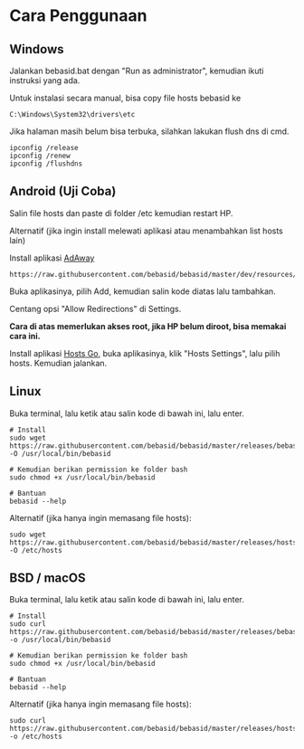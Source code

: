 # Cara Penggunaan
## Windows

Jalankan bebasid.bat dengan "Run as administrator", kemudian ikuti instruksi yang ada.

Untuk instalasi secara manual, bisa copy file hosts bebasid ke
```
C:\Windows\System32\drivers\etc
```
Jika halaman masih belum bisa terbuka, silahkan lakukan flush dns di cmd.

```
ipconfig /release
ipconfig /renew
ipconfig /flushdns
```

## Android (Uji Coba)

Salin file hosts dan paste di folder /etc kemudian restart HP.

Alternatif (jika ingin install melewati aplikasi atau menambahkan list hosts lain)

Install aplikasi [AdAway](https://f-droid.org/en/packages/org.adaway)

```
https://raw.githubusercontent.com/bebasid/bebasid/master/dev/resources/hosts.android
```

Buka aplikasinya, pilih Add, kemudian salin kode diatas lalu tambahkan.

Centang opsi "Allow Redirections" di Settings.

**Cara di atas memerlukan akses root, jika HP belum diroot, bisa memakai cara ini.**

Install aplikasi [Hosts Go](https://play.google.com/store/apps/details?id=dns.hosts.server.change), buka aplikasinya, klik "Hosts Settings", lalu pilih hosts. Kemudian jalankan.

## Linux

Buka terminal, lalu ketik atau salin kode di bawah ini, lalu enter.

```
# Install
sudo wget https://raw.githubusercontent.com/bebasid/bebasid/master/releases/bebasid.sh -O /usr/local/bin/bebasid

# Kemudian berikan permission ke folder bash
sudo chmod +x /usr/local/bin/bebasid

# Bantuan
bebasid --help
```

Alternatif (jika hanya ingin memasang file hosts):
```
sudo wget https://raw.githubusercontent.com/bebasid/bebasid/master/releases/hosts -O /etc/hosts
```

## BSD / macOS

Buka terminal, lalu ketik atau salin kode di bawah ini, lalu enter.

```
# Install
sudo curl https://raw.githubusercontent.com/bebasid/bebasid/master/releases/bebasid.sh -o /usr/local/bin/bebasid

# Kemudian berikan permission ke folder bash
sudo chmod +x /usr/local/bin/bebasid

# Bantuan
bebasid --help
```

Alternatif (jika hanya ingin memasang file hosts):
```
sudo curl https://raw.githubusercontent.com/bebasid/bebasid/master/releases/hosts -o /etc/hosts
```
